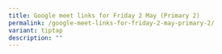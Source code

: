 ```yaml
---
title: Google meet links for Friday 2 May (Primary 2)
permalink: /google-meet-links-for-friday-2-may-primary-2/
variant: tiptap
description: ""
---
```

